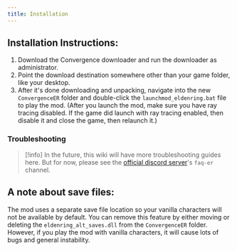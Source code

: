 ```yaml
---
title: Installation
---
```


## Installation Instructions:
1. Download the Convergence downloader and run the downloader as administrator.
2. Point the download destination somewhere other than your game folder, like your desktop.
3. After it's done downloading and unpacking, navigate into the new `ConvergenceER` folder and double-click the `launchmod_eldenring.bat` file to play the mod.
(After you launch the mod, make sure you have ray tracing disabled. If the game did launch with ray tracing enabled, then disable it and close the game, then relaunch it.)

### Troubleshooting
> [!info]
> In the future, this wiki will have more troubleshooting guides here.
> But for now, please see the [official discord server](https://discord.com/invite/zNRSMsUSGM)'s `faq-er` channel.

## A note about save files:

The mod uses a separate save file location so your vanilla characters will not be available by default. You can remove this feature by either moving or deleting the `eldenring_alt_saves.dll` from the `ConvergenceER` folder. However, if you play the mod with vanilla characters, it will cause lots of bugs and general instability.

